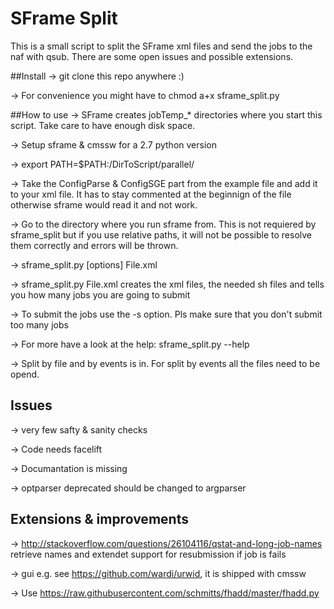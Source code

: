 # SFrame Split

This is a small script to split the SFrame xml files and send the jobs to the naf with qsub.
There are some open issues and possible extensions.

##Install
-> git clone this repo anywhere :)

-> For convenience you might have to chmod a+x sframe_split.py 

##How to use
-> SFrame creates jobTemp_* directories where you start this script. Take care to have enough disk space.

-> Setup sframe & cmssw for a 2.7 python version 

-> export PATH=$PATH:/DirToScript/parallel/ 

-> Take the ConfigParse & ConfigSGE part from the example file and add it to your xml file. It has to stay commented at the beginnign of the file otherwise sframe would read it and not work.

-> Go to the directory where you run sframe from. This is not requiered by sframe_split but if you use relative paths, it will not be possible to resolve them correctly and errors will be thrown.

-> sframe_split.py [options] File.xml

-> sframe_split.py File.xml creates the xml files, the needed sh files and tells you how many jobs you are going to submit

-> To submit the jobs use the -s option. Pls make sure that you don't submit too many jobs 

-> For more have a look at the help: sframe_split.py --help

-> Split by file and by events is in. For split by events all the files need to be opend.

## Issues 
-> very few safty & sanity checks

-> Code needs facelift

-> Documantation is missing

-> optparser deprecated should be changed to argparser

## Extensions & improvements

-> http://stackoverflow.com/questions/26104116/qstat-and-long-job-names retrieve names and extendet support for resubmission if job is fails 

-> gui e.g. see https://github.com/wardi/urwid, it is shipped with cmssw

-> Use https://raw.githubusercontent.com/schmitts/fhadd/master/fhadd.py 
